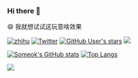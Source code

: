 ### Hi there 👋

😄 我就想试试这玩意啥效果

<p>

[![zhihu](https://img.shields.io/badge/dynamic/json?style=flat-square&color=142026&labelColor=0066ff&label=%E7%9F%A5%E4%B9%8E&logo=zhihu&logoColor=white&query=%24.data.totalSubs&url=https%3A%2F%2Fapi.spencerwoo.com%2Fsubstats%2F%3Fsource%3Dzhihu%26queryKey%3Dsomeok)](https://www.zhihu.com/people/someok)
[![Twitter](https://img.shields.io/badge/dynamic/json?style=flat-square&color=142026&labelColor=1D9DEA&label=Twitter&logo=twitter&logoColor=white&query=%24.data.totalSubs&url=https%3A%2F%2Fapi.spencerwoo.com%2Fsubstats%2F%3Fsource%3Dtwitter%26queryKey%3Dsomeok)](https://twitter.com/someok)
[![GitHub User's stars](https://img.shields.io/github/stars/someok?affiliations=OWNER&label=GitHub%20Stars&labelColor=24292E&color=brightgreen&logo=github&style=flat-square)](https://github.com/someok)
[![](https://komarev.com/ghpvc/?username=someok&color=blue&style=flat-square)](https://yhype.me/)

</p>

[![Someok's GitHub stats](https://github-readme-stats.vercel.app/api?username=someok&count_private=true&show_icons=true)](https://github.com/someok)
[![Top Langs](https://github-readme-stats.vercel.app/api/top-langs/?username=someok)](https://github.com/someok)

<!--
**someok/someok** is a ✨ _special_ ✨ repository because its `README.md` (this file) appears on your GitHub profile.

Here are some ideas to get you started:

- 🔭 I’m currently working on ...
- 🌱 I’m currently learning ...
- 👯 I’m looking to collaborate on ...
- 🤔 I’m looking for help with ...
- 💬 Ask me about ...
- 📫 How to reach me: ...
- 😄 Pronouns: ...
- ⚡ Fun fact: ...
-->

<!-- https://yhype.me/ profile view hit count -->
![](https://hit.yhype.me/github/profile?user_id=1523082)
